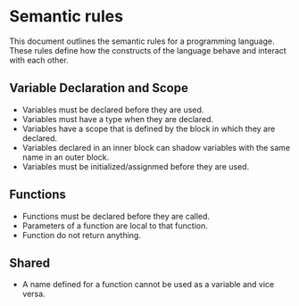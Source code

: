 # Semantic rules

This document outlines the semantic rules for a programming language. These rules define how the constructs of the language behave and interact with each other.

## Variable Declaration and Scope
- Variables must be declared before they are used.
- Variables must have a type when they are declared.
- Variables have a scope that is defined by the block in which they are declared.
- Variables declared in an inner block can shadow variables with the same name in an outer block.
- Variables must be initialized/assignmed before they are used.

## Functions 
- Functions must be declared before they are called.
- Parameters of a function are local to that function.
- Function do not return anything.

## Shared
- A name defined for a function cannot be used as a variable and vice versa.
